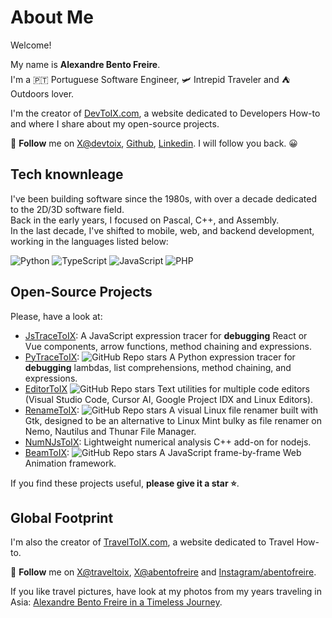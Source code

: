 # About Me
Welcome! 

My name is **Alexandre Bento Freire**.  
I'm a 🇵🇹 Portuguese Software Engineer, 🛩️ Intrepid Traveler and ⛺️ Outdoors lover.

I'm the creator of [DevToIX.com](https://www.devtoix.com), a website dedicated to Developers How-to and where I share about my open-source projects.  

🎯 **Follow** me on [X@devtoix](https://x.com/devtoix), [Github](https://github.com/a-bentofreire), [Linkedin](https://www.linkedin.com/in/abentofreire).
I will follow you back. 😀

## Tech knownleage

I've been building software since the 1980s, with over a decade dedicated to the 2D/3D software field.  
Back in the early years, I focused on Pascal, C++, and Assembly.  
In the last decade, I've shifted to mobile, web, and backend development, working in the languages listed below:

![Python](https://img.shields.io/badge/Python-3776AB) 
![TypeScript](https://img.shields.io/badge/TypeScript-F7DF1E)
![JavaScript](https://img.shields.io/badge/JavaScript-F7DF1E)
![PHP](https://img.shields.io/badge/PHP-777BB4)

## Open-Source Projects

Please, have a look at:
- [JsTraceToIX](https://github.com/a-bentofreire/jstracetoix): A JavaScript expression tracer for **debugging** React or Vue components, arrow functions, method chaining and expressions.
- [PyTraceToIX](https://github.com/a-bentofreire/pytracetoix): ![GitHub Repo stars](https://img.shields.io/github/stars/a-bentofreire/pytracetoix) A Python expression tracer for **debugging** lambdas, list comprehensions, method chaining, and expressions.
- [EditorToIX](https://github.com/a-bentofreire/editortoix) ![GitHub Repo stars](https://img.shields.io/github/stars/a-bentofreire/editortoix) Text utilities for multiple code editors (Visual Studio Code, Cursor AI, Google Project IDX and Linux Editors).
- [RenameToIX](https://github.com/a-bentofreire/renametoix): ![GitHub Repo stars](https://img.shields.io/github/stars/a-bentofreire/renametoix) A visual Linux file renamer built with Gtk, designed to be an alternative to Linux Mint bulky as file renamer on Nemo, Nautilus and Thunar File Manager.
- [NumNJsToIX](https://www.devtoix.com/en/projects/numnjstoix): Lightweight numerical analysis C++ add-on for nodejs.
- [BeamToIX](https://github.com/a-bentofreire/beamtoix):   ![GitHub Repo stars](https://img.shields.io/github/stars/a-bentofreire/beamtoix?labelColor=3776AB
) A JavaScript frame-by-frame Web Animation framework.

If you find these projects useful, **please give it a star ⭐️**.

## Global Footprint

I'm also the creator of [TravelToIX.com](https://www.traveltoix.com), a website dedicated to Travel How-to.  

🎯 **Follow** me on [X@traveltoix](https://x.com/traveltoix), [X@abentofreire](https://x.com/abentofreire) and [Instagram/abentofreire](https://www.instagram.com/abentofreire/).  

If you like travel pictures, have look at my photos from my years traveling in Asia: [Alexandre Bento Freire in a Timeless Journey](https://www.facebook.com/fb.abentofreire/).
